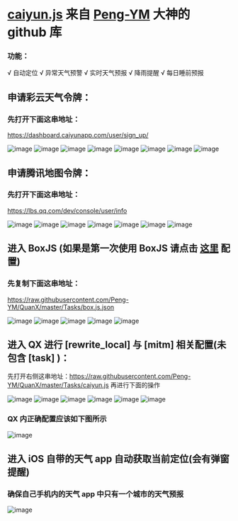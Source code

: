 # [caiyun.js](https://github.com/Peng-YM/QuanX/blob/master/Tasks/caiyun.js) 来自 [Peng-YM](https://github.com/Peng-YM) 大神的 github 库

### 功能：

√ 自动定位
√ 异常天气预警
√ 实时天气预报
√ 降雨提醒
√ 每日睡前预报

## 申请彩云天气令牌：

### 先打开下面这串地址：

https://dashboard.caiyunapp.com/user/sign_up/

![image](https://raw.githubusercontent.com/chiupam/tutorial-image/master/QuantumultX/caiyun_api_1.png)
![image](https://raw.githubusercontent.com/chiupam/tutorial-image/master/QuantumultX/caiyun_api_2.png)
![image](https://raw.githubusercontent.com/chiupam/tutorial-image/master/QuantumultX/caiyun_api_3.png)
![image](https://raw.githubusercontent.com/chiupam/tutorial-image/master/QuantumultX/caiyun_api_4.png)
![image](https://raw.githubusercontent.com/chiupam/tutorial-image/master/QuantumultX/caiyun_api_5.png)
![image](https://raw.githubusercontent.com/chiupam/tutorial-image/master/QuantumultX/caiyun_api_6.png)
![image](https://raw.githubusercontent.com/chiupam/tutorial-image/master/QuantumultX/caiyun_api_7.png)
![image](https://raw.githubusercontent.com/chiupam/tutorial-image/master/QuantumultX/caiyun_api_8.png)

## 申请腾讯地图令牌：

### 先打开下面这串地址：

https://lbs.qq.com/dev/console/user/info

![image](https://raw.githubusercontent.com/chiupam/tutorial-image/master/QuantumultX/tencent_api_1.png)
![image](https://raw.githubusercontent.com/chiupam/tutorial-image/master/QuantumultX/tencent_api_2.png)
![image](https://raw.githubusercontent.com/chiupam/tutorial-image/master/QuantumultX/tencent_api_3.png)
![image](https://raw.githubusercontent.com/chiupam/tutorial-image/master/QuantumultX/tencent_api_4.png)
![image](https://raw.githubusercontent.com/chiupam/tutorial-image/master/QuantumultX/tencent_api_5.png)
![image](https://raw.githubusercontent.com/chiupam/tutorial-image/master/QuantumultX/tencent_api_6.png)
![image](https://raw.githubusercontent.com/chiupam/tutorial-image/master/QuantumultX/tencent_api_7.png)

## 进入 BoxJS (如果是第一次使用 BoxJS 请点击 [这里](https://github.com/chiupam/tutorial/blob/master/QuantumultX/BoxJS.md) 配置)

### 先复制下面这串地址：

https://raw.githubusercontent.com/Peng-YM/QuanX/master/Tasks/box.js.json

![image](https://raw.githubusercontent.com/chiupam/tutorial-image/master/QuantumultX/caiyun_boxjs_1.png)
![image](https://raw.githubusercontent.com/chiupam/tutorial-image/master/QuantumultX/caiyun_boxjs_2.png)
![image](https://raw.githubusercontent.com/chiupam/tutorial-image/master/QuantumultX/caiyun_boxjs_3.png)
![image](https://raw.githubusercontent.com/chiupam/tutorial-image/master/QuantumultX/caiyun_boxjs_4.png)
![image](https://raw.githubusercontent.com/chiupam/tutorial-image/master/QuantumultX/caiyun_boxjs_5.png)

## 进入 QX 进行 [rewrite_local] 与 [mitm] 相关配置(未包含 [task] )：

先打开右侧这串地址：https://raw.githubusercontent.com/Peng-YM/QuanX/master/Tasks/caiyun.js 再进行下面的操作

![image](https://raw.githubusercontent.com/chiupam/tutorial-image/master/QuantumultX/dianji.png)
![image](https://raw.githubusercontent.com/chiupam/tutorial-image/master/QuantumultX/bianji.png)
![image](https://raw.githubusercontent.com/chiupam/tutorial-image/master/QuantumultX/rewrite_local.png)
![image](https://raw.githubusercontent.com/chiupam/tutorial-image/master/QuantumultX/caiyun_rewrite.png)
![image](https://raw.githubusercontent.com/chiupam/tutorial-image/master/QuantumultX/hostname.png)
![image](https://raw.githubusercontent.com/chiupam/tutorial-image/master/QuantumultX/caiyun_hostname.png)

### QX 内正确配置应该如下图所示

![image](https://raw.githubusercontent.com/chiupam/tutorial-image/master/QuantumultX/caiyun_right.png)

## 进入 iOS 自带的天气 app 自动获取当前定位(会有弹窗提醒)

### 确保自己手机内的天气 app 中只有一个城市的天气预报

![image](https://raw.githubusercontent.com/chiupam/tutorial-image/master/QuantumultX/caiyun_weatherapp.png)

